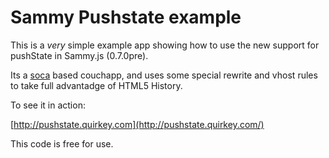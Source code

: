 # Sammy Pushstate example

This is a _very_ simple example app showing how to use the new support for pushState in Sammy.js (0.7.0pre). 

Its a [soca](http://github.com/quirkey/soca) based couchapp, and uses some special rewrite and vhost rules to take full advantadge of HTML5 History.

To see it in action:

[http://pushstate.quirkey.com](http://pushstate.quirkey.com/)

This code is free for use.
